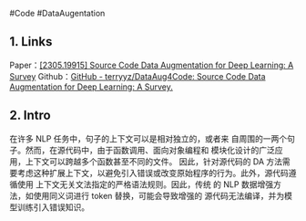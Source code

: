 #Code #DataAugentation
## 1. Links
Paper：[[2305.19915] Source Code Data Augmentation for Deep Learning: A Survey](https://arxiv.org/abs/2305.19915)
Github：[GitHub - terryyz/DataAug4Code: Source Code Data Augmentation for Deep Learning: A Survey.](https://github.com/terryyz/DataAug4Code)

## 2. Intro
在许多 NLP 任务中，句子的上下文可以是相对独立的，或者来 自周围的一两个句子。然而，在源代码中，由于函数调用、面向对象编程和 模块化设计的广泛应用，上下文可以跨越多个函数甚至不同的文件。 因此，针对源代码的 DA 方法需要考虑这种扩展上下文，以避免引入错误或改变原始程序的行为。此外，源代码遵循使用 上下文无关文法指定的严格语法规则。因此，传统 的 NLP 数据增强方法，如使用同义词进行 token 替换，可能会导致增强的 源代码无法编译，并为模型训练引入错误知识。

